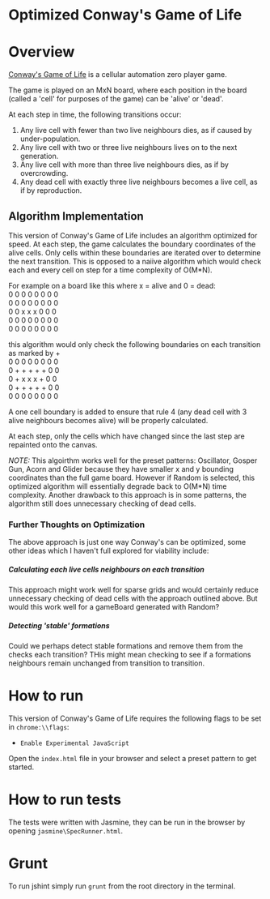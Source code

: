 Optimized Conway's Game of Life
===============================

# Overview
[Conway's Game of Life](http://en.wikipedia.org/wiki/Conway's_Game_of_Life) is a cellular automation zero player game.

The game is played on an MxN board, where each position in the board (called a 'cell' for purposes of the game) can be 'alive' or 'dead'.

At each step in time, the following transitions occur:

1. Any live cell with fewer than two live neighbours dies, as if caused by under-population.
2. Any live cell with two or three live neighbours lives on to the next generation.
3. Any live cell with more than three live neighbours dies, as if by overcrowding.
4. Any dead cell with exactly three live neighbours becomes a live cell, as if by reproduction.

## Algorithm Implementation
This version of Conway's Game of Life includes an algorithm optimized for speed. At each step, the game calculates the boundary coordinates of the alive cells. Only cells within these boundaries are iterated over to determine the next transition. This is opposed to a naiive algorithm which would check each and every cell on step for a time complexity of O(M*N).

For example on a board like this where x = alive and 0 = dead: <br/>
0 0 0 0 0 0 0 0 <br/>
0 0 0 0 0 0 0 0 <br/>
0 0 x x x 0 0 0 <br/>
0 0 0 0 0 0 0 0 <br/>
0 0 0 0 0 0 0 0 <br/>

this algorithm would only check the following boundaries on each transition as marked by + <br/>
0 0 0 0 0 0 0 0 <br/>
0 + + + + + 0 0 <br/>
0 + x x x + 0 0 <br/>
0 + + + + + 0 0 <br/>
0 0 0 0 0 0 0 0 <br/>

A one cell boundary is added to ensure that rule 4 (any dead cell with 3 alive neighbours becomes alive) will be properly calculated.

At each step, only the cells which have changed since the last step are repainted onto the canvas.  

*NOTE:* This algoirthm works well for the preset patterns: Oscillator, Gosper Gun, Acorn and Glider because they have smaller x and y bounding coordinates than the full game board. However if Random is selected, this optimized algorithm will essentially degrade back to O(M*N) time complexity.
Another drawback to this approach is in some patterns, the algorithm still does unnecessary checking of dead cells.

### Further Thoughts on Optimization
The above approach is just one way Conway's can be optimized, some other ideas which I haven't full explored for viability include:
##### Calculating each live cells neighbours on each transition
This approach might work well for sparse grids and would certainly reduce unnecessary checking of dead cells with the approach outlined above. But would this work well for a gameBoard generated with Random?  
##### Detecting 'stable' formations
Could we perhaps detect stable formations and remove them from the checks each transition? THis might mean checking to see if a formations neighbours remain unchanged from transition to transition. 

# How to run
This version of Conway's Game of Life requires the following flags to be set in `chrome:\\flags`:
* `Enable Experimental JavaScript`

Open the `index.html` file in your browser and select a preset pattern to get started.

# How to run tests
The tests were written with Jasmine, they can be run in the browser by opening `jasmine\SpecRunner.html`.

# Grunt
To run jshint simply run `grunt` from the root directory in the terminal. 
